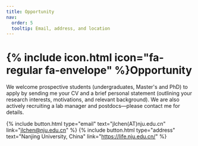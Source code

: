 ```yaml
---
title: Opportunity
nav:
  order: 5
  tooltip: Email, address, and location
---
```


# {% include icon.html icon="fa-regular fa-envelope" %}Opportunity

We welcome prospective students (undergraduates, Master's and PhD) to apply by sending me your CV and a brief personal statement (outlining your research interests, motivations, and relevant background). We are also actively recruiting a lab manager and postdocs—please contact me for details. 

{%
  include button.html
  type="email"
  text="jlchen(AT)nju.edu.cn"
  link="jlchen@nju.edu.cn"
%}
{%
  include button.html
  type="address"
  text="Nanjing University, China"
  link="https://life.nju.edu.cn/"
%}
